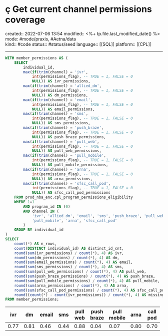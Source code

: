 # ç Get current channel permissions coverage
created:: 2022-07-06 13:54
modified:: <%+ tp.file.last_modified_date() %>
mode: #mode/praxis, #Aetna/data  
kind:: #code
status:: #status/seed
language:: [[SQL]]
platform:: [[CPL]]
***


```sql
WITH member_permissions AS (
	SELECT
		individual_id,
		max(if(trim(channel) = 'ivr',
			int(permissions_flag), -- TRUE = 1, FALSE = 0
			NULL)) AS ivr_permissions,
		max(if(trim(channel) = 'allied_dm',
			int(permissions_flag), -- TRUE = 1, FALSE = 0
			NULL)) AS dm_permissions,
		max(if(trim(channel) = 'email',
			int(permissions_flag), -- TRUE = 1, FALSE = 0
			NULL)) AS email_permissions,
		max(if(trim(channel) = 'sms',
			int(permissions_flag), -- TRUE = 1, FALSE = 0
			NULL)) AS sms_permissions,
		max(if(trim(channel) = 'push_braze',
			int(permissions_flag), -- TRUE = 1, FALSE = 0
			NULL)) AS push_braze_permissions,
		max(if(trim(channel) = 'pull_web',
			int(permissions_flag), -- TRUE = 1, FALSE = 0
			NULL)) AS pull_web_permissions,
		max(if(trim(channel) = 'pull_mobile',
			int(permissions_flag), -- TRUE = 1, FALSE = 0
			NULL)) AS pull_mobile_permissions,
		max(if(trim(channel) = 'arna',
			int(permissions_flag), -- TRUE = 1, FALSE = 0
			NULL)) AS arna_permissions,
		max(if(trim(channel) = 'sfsc_call_pod',
			int(permissions_flag), -- TRUE = 1, FALSE = 0
			NULL)) AS sfsc_call_pod_permissions
	FROM prod_nba_enc.cpl_program_permissions_eligibility
	WHERE 1=1
		AND program_id IN (0)
		AND channel IN (
			'ivr', 'allied_dm', 'email', 'sms', 'push_braze', 'pull_web',
			'pull_mobile', 'arna', 'sfsc_call_pod'
		)
	GROUP BY individual_id
)
SELECT
	count(*) AS n_rows,
	count(DISTINCT individual_id) AS distinct_id_cnt,
	round(sum(ivr_permissions) / count(*), 4) AS ivr,
	round(sum(dm_permissions) / count(*), 4) AS dm,
	round(sum(email_permissions) / count(*), 4) AS email,
	round(sum(sms_permissions) / count(*), 4) AS sms,
	round(sum(pull_web_permissions) / count(*), 4) AS pull_web,
	round(sum(push_braze_permissions) / count(*), 4) AS push_braze,
	round(sum(pull_mobile_permissions) / count(*), 4) AS pull_mobile,
	round(sum(arna_permissions) / count(*), 4) AS arna,
	round(sum(sfsc_call_pod_permissions) / count(*), 4) AS sfsc_call_pod,
	round((count(*) - count(ivr_permissions)) / count(*), 4) AS missing
FROM member_permissions;
```

| ivr | dm | email | sms | pull<br>web | push<br>braze | pull<br>mobile | arna | call<br>pod | 
| --- | --- | --- | --- | --- | ---| --- | --- | --- | 
| 0.77 | 0.81 | 0.46 | 0.44 | 0.88 | 0.04 | 0.07 | 0.80 | 0.70 | 





